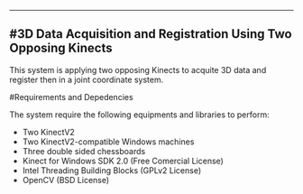 -----------------------------------------------
#3D Data Acquisition and Registration Using Two Opposing Kinects
-----------------------------------------------
This system is applying two opposing Kinects to acquite 3D data and register then in a joint coordinate system.

#Requirements and Depedencies

The system require the following equipments and libraries to perform:

+ Two KinectV2
+ Two KinectV2-compatible Windows machines
+ Three double sided chessboards
+ Kinect for Windows SDK 2.0 (Free Comercial License)
+ Intel Threading Building Blocks (GPLv2 License)
+ OpenCV (BSD License)
